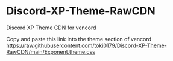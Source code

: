 # Discord-XP-Theme-RawCDN
Discord XP Theme CDN for vencord

Copy and paste this link into the theme section of vencord
https://raw.githubusercontent.com/toki0179/Discord-XP-Theme-RawCDN/main/Exponent.theme.css
